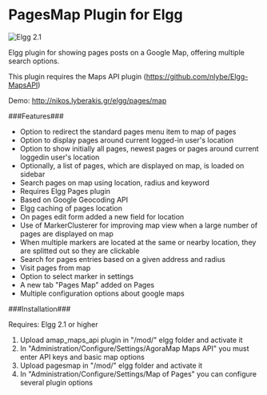 PagesMap Plugin for Elgg
==========================

![Elgg 2.1](https://img.shields.io/badge/Elgg-2.1-orange.svg?style=flat-square)

Elgg plugin for showing pages posts on a Google Map, offering multiple search options.

This plugin requires the Maps API plugin (https://github.com/nlybe/Elgg-MapsAPI)

Demo: http://nikos.lyberakis.gr/elgg/pages/map

###Features###

- Option to redirect the standard pages menu item to map of pages
- Option to display pages around current logged-in user's location
- Option to show initially all pages, newest pages or pages around current loggedin user's location
- Optionally, a list of pages, which are displayed on map, is loaded on sidebar
- Search pages on map using location, radius and keyword
- Requires Elgg Pages plugin
- Based on Google Geocoding API
- Elgg caching of pages location
- On pages edit form added a new field for location
- Use of MarkerClusterer for improving map view when a large number of pages are displayed on map
- When multiple markers are located at the same or nearby location, they are splitted out so they are clickable
- Search for pages entries based on a given address and radius
- Visit pages from map
- Option to select marker in settings
- A new tab "Pages Map" added on Pages
- Multiple configuration options about google maps

###Installation###

Requires: Elgg 2.1 or higher

1. Upload amap_maps_api plugin in "/mod/" elgg folder and activate it
2. In "Administration/Configure/Settings/AgoraMap Maps API" you must enter API keys and basic map options
3. Upload pagesmap in "/mod/" elgg folder and activate it
4. In "Administration/Configure/Settings/Map of Pages" you can configure several plugin options





